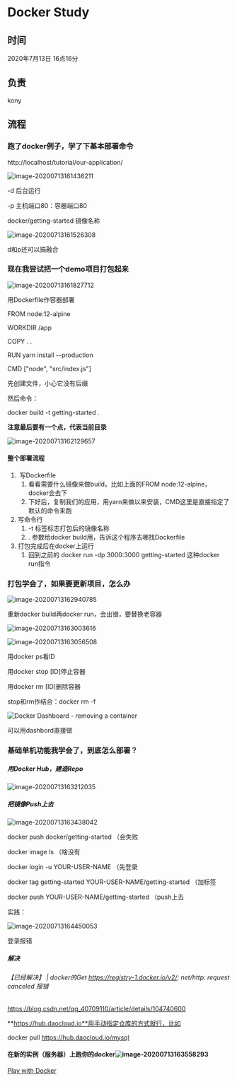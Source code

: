 # Docker Study

## 时间

2020年7月13日 16点16分

## 负责

kony

## 流程

### 跑了docker例子，学了下基本部署命令

http://localhost/tutorial/our-application/

![image-20200713161436211](Docker%20Study.assets/image-20200713161436211.png)

-d 后台运行

-p 主机端口80：容器端口80

docker/getting-started 镜像名称

![image-20200713161526308](Docker%20Study.assets/image-20200713161526308.png)

d和p还可以搞融合

### 现在我尝试把一个demo项目打包起来

![image-20200713161827712](Docker%20Study.assets/image-20200713161827712.png)

用Dockerfile作容器部署



FROM node:12-alpine 

WORKDIR /app 

COPY . . 

RUN yarn install --production 

CMD ["node", "src/index.js"]



先创建文件，小心它没有后缀

然后命令：

docker build -t getting-started .

**注意最后要有一个点，代表当前目录**



![image-20200713162129657](Docker%20Study.assets/image-20200713162129657.png)

#### 整个部署流程

1. ​	写Dockerfile
   1. 看看需要什么镜像来做build，比如上面的FROM node:12-alpine，docker会去下
   2. 下好后，复制我们的应用，用yarn来做以来安装，CMD这里是直接指定了默认的命令来跑
2. 写命令行
   1.   -t 标签标志打包后的镜像名称
   2.   .  参数给docker build用，告诉这个程序去哪找Dockerfile
3. 打包完成后在docker上运行
   1. 回到之前的  docker run -dp 3000:3000 getting-started   这种docker run指令



### 打包学会了，如果要更新项目，怎么办

![image-20200713162940785](Docker%20Study.assets/image-20200713162940785.png)

重新docker build再docker run，会出错，要替换老容器

![image-20200713163003616](Docker%20Study.assets/image-20200713163003616.png)



![image-20200713163056508](Docker%20Study.assets/image-20200713163056508.png)

用docker ps看ID

用docker stop [ID]停止容器

用docker rm [ID]删除容器

stop和rm作结合：docker rm -f <the-container-id>

![Docker Dashboard - removing a container](http://localhost/tutorial/updating-our-app/dashboard-removing-container.png)

可以用dashbord直接做



### 基础单机功能我学会了，到底怎么部署？

##### 用Docker Hub，建造Repo

![image-20200713163212035](Docker%20Study.assets/image-20200713163212035.png)

##### 把镜像Push上去

![image-20200713163438042](Docker%20Study.assets/image-20200713163438042.png)



docker push docker/getting-started （会失败

docker image ls （啥没有

docker login -u YOUR-USER-NAME （先登录

docker tag getting-started YOUR-USER-NAME/getting-started （加标签

docker push YOUR-USER-NAME/getting-started （push上去



实践：

![image-20200713164450053](Docker%20Study.assets/image-20200713164450053.png)

登录报错



##### 解决

###### 【已经解决】 | docker的Get https://registry-1.docker.io/v2/: net/http: request canceled 报错

https://blog.csdn.net/qq_40709110/article/details/104740600



**https://hub.daocloud.io**用手动指定仓库的方式就行，比如

docker pull https://hub.daocloud.io/mysql



#### 在新的实例（服务器）上跑你的docker![image-20200713163558293](Docker%20Study.assets/image-20200713163558293.png)

[Play with Docker](http://play-with-docker.com/)



